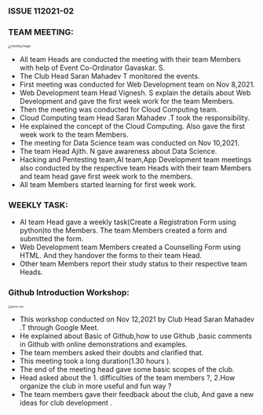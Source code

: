 ### ISSUE 112021-02

### TEAM MEETING:

<img src="https://i.imgur.com/Z1qhJs2.jpg" alt="meeting image " style="zoom:40%;" />

- All team Heads are conducted the  meeting with their team Members with help of Event Co-Ordinator Gavaskar. S.
- The Club Head  Saran Mahadev T monitored  the events.
- First meeting was conducted for Web Development team on Nov 8,2021.
- Web Development  team Head Vignesh. S explain the details about Web Development and gave the first week work for the team Members. 
- Then the meeting was conducted for Cloud Computing team.
- Cloud Computing team Head Saran Mahadev .T took the responsibility.
- He explained the concept of the Cloud Computing. Also gave the first week work to the team Members.
- The meeting for Data Science team  was conducted on Nov 10,2021.
- The team Head Ajith. N gave  awareness about Data Science.
- Hacking and Pentesting team,AI team,App Development team meetings also conducted by the respective team  Heads with their team Members and team head  gave first week work to the members.
- All team Members started  learning for first week work.

###  WEEKLY TASK:

- AI team Head gave a weekly task(Create a Registration Form using python)to the Members. The team Members created a form and submitted the form.
- Web Development team Members created a Counselling Form using HTML. And they handover the forms to their team Head.
- Other team Members report their study status to their respective team Heads.



### Github Introduction Workshop:

<img src="https://i.imgur.com/lt1Kfhn.jpg" alt="github intro" style="zoom:35%;" />

- This workshop conducted on Nov 12,2021 by Club Head  Saran Mahadev .T  through Google Meet.
- He explained about Basic of Github,how to use Github ,basic comments in Github with online demonstrations  and examples.
- The team members asked their doubts and clarified that.
- This meeting took a long duration(1.30 hours ).
- The end of the meeting head gave some basic scopes of the club.
- Head asked about the 1. difficulties of the  team members ?, 2.How  organize the club in more useful and fun way ?
- The team members gave their feedback about the club, And gave a new ideas for club  development .


